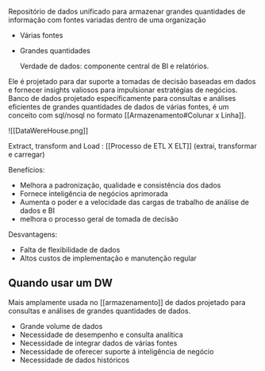 Repositório de dados unificado para armazenar grandes quantidades de informação com fontes variadas dentro de uma organização
- Várias fontes
- Grandes quantidades

	Verdade de dados: componente central de BI e relatórios. 

Ele é projetado para dar suporte a tomadas de decisão baseadas em dados e fornecer insights valiosos para impulsionar estratégias de negócios.
Banco de dados projetado especificamente para consultas e análises eficientes de grandes quantidades de dados de várias fontes, é um conceito com sql/nosql no formato [[Armazenamento#Colunar x Linha]].

![[DataWereHouse.png]]

Extract, transform and Load : [[Processo de ETL X ELT]] (extrai, transformar e carregar)

Benefícios:
- Melhora a padronização, qualidade e consistência dos dados
- Fornece inteligência de negócios aprimorada
- Aumenta o poder e a velocidade das cargas de trabalho de análise de dados e BI
- melhora o processo geral de tomada de decisão

Desvantagens:
- Falta de flexibilidade de dados 
- Altos custos de implementação e manutenção regular

## Quando usar um DW

Mais amplamente usada no [[armazenamento]] de dados projetado para consultas e análises de grandes quantidades de dados.

- Grande volume de dados
- Necessidade de desempenho e consulta analítica
- Necessidade de integrar dados de várias fontes
- Necessidade de oferecer suporte á inteligência de negócio
- Necessidade de dados históricos
